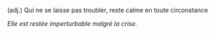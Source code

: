 (adj.) Qui ne se laisse pas troubler, reste calme en toute circonstance

*Elle est restée imperturbable malgré la crise.*